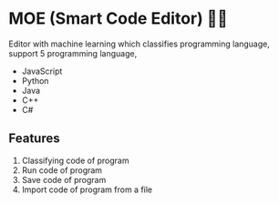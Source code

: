 # MOE (Smart Code Editor) 🧑‍💻

Editor with machine learning which classifies programming language, support 5 programming language,

- JavaScript
- Python
- Java
- C++
- C#

## Features

1. Classifying code of program 
2. Run code of program
3. Save code of program
4. Import code of program from a file